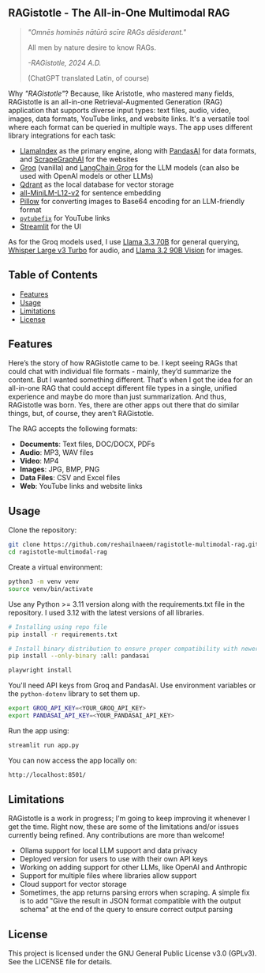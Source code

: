 ## RAGistotle - The All-in-One Multimodal RAG

>_"Omnēs hominēs nātūrā scīre RAGs dēsiderant."_
>
>All men by nature desire to know RAGs.
>
>_-RAGistotle, 2024 A.D._
>
>(ChatGPT translated Latin, of course)

Why _"RAGistotle"_? Because, like Aristotle, who mastered many fields, RAGistotle is an all-in-one Retrieval-Augmented Generation (RAG) application that supports diverse input types: text files, audio, video, images, data formats, YouTube links, and website links. It's a versatile tool where each format can be queried in multiple ways. The app uses different library integrations for each task:
- [LlamaIndex](https://www.llamaindex.ai/) as the primary engine, along with [PandasAI](https://pandas-ai.com/) for data formats, and [ScrapeGraphAI](https://scrapegraphai.com/) for the websites
- [Groq](https://groq.com/) (vanilla) and [LangChain Groq](https://python.langchain.com/docs/integrations/chat/groq/) for the LLM models (can also be used with OpenAI models or other LLMs)
- [Qdrant](https://qdrant.tech/) as the local database for vector storage
- [all-MiniLM-L12-v2](https://huggingface.co/sentence-transformers/all-MiniLM-L12-v2) for sentence embedding
- [Pillow](https://python-pillow.org/) for converting images to Base64 encoding for an LLM-friendly format
- [`pytubefix`](https://github.com/JuanBindez/pytubefix) for YouTube links
- [Streamlit](https://streamlit.io/) for the UI

As for the Groq models used, I use [Llama 3.3 70B](https://huggingface.co/meta-llama/Llama-3.3-70B-Instruct) for general querying, [Whisper Large v3 Turbo](https://huggingface.co/openai/whisper-large-v3-turbo) for audio, and [Llama 3.2 90B Vision](https://huggingface.co/meta-llama/Llama-3.2-90B-Vision) for images.

## Table of Contents
- [Features](#features)
- [Usage](#usage)
- [Limitations](#limitations)
- [License](#license)

## Features
Here’s the story of how RAGistotle came to be. I kept seeing RAGs that could chat with individual file formats - mainly, they’d summarize the content. But I wanted something different. That's when I got the idea for an all-in-one RAG that could accept different file types in a single, unified experience and maybe do more than just summarization. And thus, RAGistotle was born. Yes, there are other apps out there that do similar things, but, of course, they aren’t RAGistotle.

The RAG accepts the following formats:

- **Documents**: Text files, DOC/DOCX, PDFs
- **Audio**: MP3, WAV files
- **Video**: MP4
- **Images**: JPG, BMP, PNG
- **Data Files**: CSV and Excel files
- **Web**: YouTube links and website links

## Usage
Clone the repository:
```bash
git clone https://github.com/reshailnaeem/ragistotle-multimodal-rag.git
cd ragistotle-multimodal-rag
```

Create a virtual environment:
```bash
python3 -m venv venv
source venv/bin/activate
```

Use any Python >= 3.11 version along with the requirements.txt file in the repository. I used 3.12 with the latest versions of all libraries.

```bash
# Installing using repo file
pip install -r requirements.txt

# Install binary distribution to ensure proper compatibility with newer Python versions
pip install --only-binary :all: pandasai

playwright install
```

You'll need API keys from Groq and PandasAI. Use environment variables or the `python-dotenv` library to set them up.

```bash
export GROQ_API_KEY=<YOUR_GROQ_API_KEY>
export PANDASAI_API_KEY=<YOUR_PANDASAI_API_KEY>
```

Run the app using:
```bash
streamlit run app.py
```

You can now access the app locally on:
```bash
http://localhost:8501/
```

## Limitations
RAGistotle is a work in progress; I'm going to keep improving it whenever I get the time. Right now, these are some of the limitations and/or issues currently being refined. Any contributions are more than welcome!

- Ollama support for local LLM support and data privacy
- Deployed version for users to use with their own API keys
- Working on adding support for other LLMs, like OpenAI and Anthropic
- Support for multiple files where libraries allow support
- Cloud support for vector storage
- Sometimes, the app returns parsing errors when scraping. A simple fix is to add "Give the result in JSON format compatible with the output schema" at the end of the query to ensure correct output parsing

## License

This project is licensed under the GNU General Public License v3.0 (GPLv3). See the LICENSE file for details.
